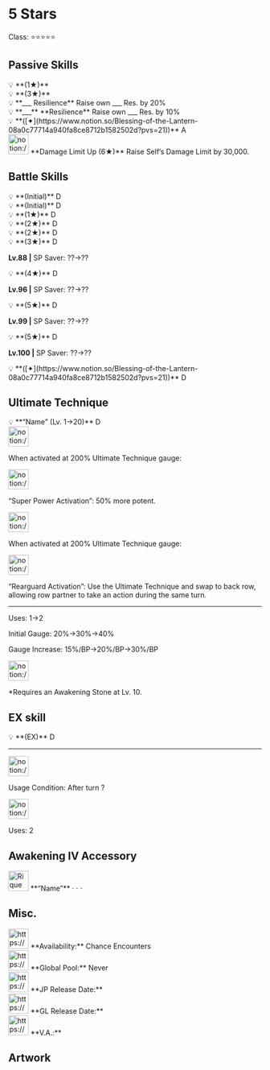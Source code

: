 # 5 Stars

Class: ⭐️⭐️⭐️⭐️⭐️

## Passive Skills

<aside>
💡 **(1★)**

</aside>

<aside>
💡 **(3★)**

</aside>

<aside>
💡 **___ Resilience**
Raise own ___ Res. by 20%

</aside>

<aside>
💡 **___** **Resilience**
Raise own ___ Res. by 10%

</aside>

<aside>
💡 **([✦](https://www.notion.so/Blessing-of-the-Lantern-08a0c77714a940fa8ce8712b1582502d?pvs=21))**
A

</aside>

<aside>
<img src="notion://custom_emoji/2482af5e-3bb7-4af8-a110-df4150e44521/17debbc6-5396-80a6-933a-007af3a7f551" alt="notion://custom_emoji/2482af5e-3bb7-4af8-a110-df4150e44521/17debbc6-5396-80a6-933a-007af3a7f551" width="40px" /> **Damage Limit Up (6★)**
Raise Self’s Damage Limit by 30,000.

</aside>

## Battle Skills

<aside>
💡 **(Initial)**
D

</aside>

<aside>
💡 **(Initial)**
D

</aside>

<aside>
💡 **(1★)**
D

</aside>

<aside>
💡 **(2★)**
D

</aside>

<aside>
💡 **(2★)**
D

</aside>

<aside>
💡 **(3★)**
D

**Lv.88 |** SP Saver: ??→??

</aside>

<aside>
💡 **(4★)**
D

**Lv.96 |** SP Saver: ??→??

</aside>

<aside>
💡 **(5★)**
D

**Lv.99 |** SP Saver: ??→??

</aside>

<aside>
💡 **(5★)**
D

**Lv.100 |** SP Saver: ??→??

</aside>

<aside>
💡 **([✦](https://www.notion.so/Blessing-of-the-Lantern-08a0c77714a940fa8ce8712b1582502d?pvs=21))**
D

</aside>

## Ultimate Technique

<aside>
💡 **“Name” (Lv. 1→20)**
D

<aside>
<img src="notion://custom_emoji/2482af5e-3bb7-4af8-a110-df4150e44521/137ebbc6-5396-80a2-a199-007a067e9993" alt="notion://custom_emoji/2482af5e-3bb7-4af8-a110-df4150e44521/137ebbc6-5396-80a2-a199-007a067e9993" width="40px" />

When activated at 200% Ultimate Technique gauge:

<aside>
<img src="notion://custom_emoji/2482af5e-3bb7-4af8-a110-df4150e44521/193ebbc6-5396-8035-8eea-007a52e85f9d" alt="notion://custom_emoji/2482af5e-3bb7-4af8-a110-df4150e44521/193ebbc6-5396-8035-8eea-007a52e85f9d" width="40px" />

“Super Power Activation”: 50% more potent.

</aside>

</aside>

<aside>
<img src="notion://custom_emoji/2482af5e-3bb7-4af8-a110-df4150e44521/137ebbc6-5396-80a2-a199-007a067e9993" alt="notion://custom_emoji/2482af5e-3bb7-4af8-a110-df4150e44521/137ebbc6-5396-80a2-a199-007a067e9993" width="40px" />

When activated at 200% Ultimate Technique gauge:

<aside>
<img src="notion://custom_emoji/2482af5e-3bb7-4af8-a110-df4150e44521/193ebbc6-5396-8076-8391-007aae0ede08" alt="notion://custom_emoji/2482af5e-3bb7-4af8-a110-df4150e44521/193ebbc6-5396-8076-8391-007aae0ede08" width="40px" />

“Rearguard Activation”: Use the Ultimate Technique and swap to back row, allowing row partner to take an action during the same turn.

</aside>

</aside>

---

Uses:
1→2

Initial Gauge:
20%→30%→40%

Gauge Increase:
15%/BP→20%/BP→30%/BP

<aside>
<img src="notion://custom_emoji/2482af5e-3bb7-4af8-a110-df4150e44521/182ebbc6-5396-80af-9978-007ac248795b" alt="notion://custom_emoji/2482af5e-3bb7-4af8-a110-df4150e44521/182ebbc6-5396-80af-9978-007ac248795b" width="40px" />

*Requires an Awakening Stone at Lv. 10.

</aside>

</aside>

## EX skill

<aside>
💡 **(EX)**
D

---

<aside>
<img src="notion://custom_emoji/2482af5e-3bb7-4af8-a110-df4150e44521/137ebbc6-5396-802c-b9bc-007a54884b6f" alt="notion://custom_emoji/2482af5e-3bb7-4af8-a110-df4150e44521/137ebbc6-5396-802c-b9bc-007a54884b6f" width="40px" />

Usage Condition: After turn ?

</aside>

<aside>
<img src="notion://custom_emoji/2482af5e-3bb7-4af8-a110-df4150e44521/137ebbc6-5396-80ba-9f36-007a936447ac" alt="notion://custom_emoji/2482af5e-3bb7-4af8-a110-df4150e44521/137ebbc6-5396-80ba-9f36-007a936447ac" width="40px" />

Uses: 2

</aside>

</aside>

## Awakening IV Accessory

<aside>
<img src="Rique%2003cb41beb766464083f85e40d3bfaf82/Awakening_IV.png" alt="Rique%2003cb41beb766464083f85e40d3bfaf82/Awakening_IV.png" width="40px" /> **“Name”**
·
·
·

</aside>

## Misc.

<aside>
<img src="https://www.notion.so/icons/gift_gray.svg" alt="https://www.notion.so/icons/gift_gray.svg" width="40px" /> **Availability:** Chance Encounters

</aside>

<aside>
<img src="https://www.notion.so/icons/globe_gray.svg" alt="https://www.notion.so/icons/globe_gray.svg" width="40px" /> **Global Pool:** Never

</aside>

<aside>
<img src="https://www.notion.so/icons/calendar_red.svg" alt="https://www.notion.so/icons/calendar_red.svg" width="40px" /> **JP Release Date:**

</aside>

<aside>
<img src="https://www.notion.so/icons/calendar_blue.svg" alt="https://www.notion.so/icons/calendar_blue.svg" width="40px" /> **GL Release Date:**

</aside>

<aside>
<img src="https://www.notion.so/icons/microphone_gray.svg" alt="https://www.notion.so/icons/microphone_gray.svg" width="40px" /> **V.A.:**

</aside>

## Artwork

[](https://www.notion.so)